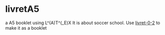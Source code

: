 # livretA5

a A5 booklet using L^(A)T^(_E)X
It is about soccer school.
Use [livret-0-2](http://www.biotechno.fr/BookletImposer.html) to make it as a booklet

